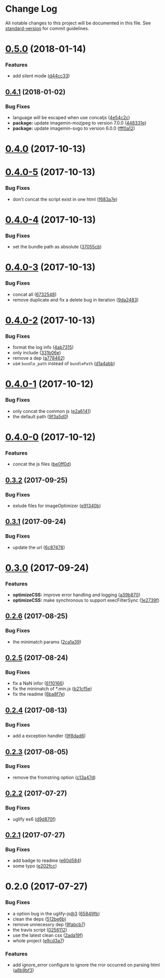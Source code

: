 # Change Log

All notable changes to this project will be documented in this file. See [standard-version](https://github.com/conventional-changelog/standard-version) for commit guidelines.

<a name="0.5.0"></a>
# [0.5.0](https://github.com/chenzhutian/hexo-all-minifier/compare/v0.4.1...v0.5.0) (2018-01-14)


### Features

* add silent mode ([d44cc33](https://github.com/chenzhutian/hexo-all-minifier/commit/d44cc33))



<a name="0.4.1"></a>
## [0.4.1](https://github.com/chenzhutian/hexo-all-minifier/compare/v0.4.0...v0.4.1) (2018-01-02)


### Bug Fixes

* language will be escaped when use concatjs ([4e54c2c](https://github.com/chenzhutian/hexo-all-minifier/commit/4e54c2c))
* **package:** update imagemin-mozjpeg to version 7.0.0 ([448331e](https://github.com/chenzhutian/hexo-all-minifier/commit/448331e))
* **package:** update imagemin-svgo to version 6.0.0 ([fff0a12](https://github.com/chenzhutian/hexo-all-minifier/commit/fff0a12))



<a name="0.4.0"></a>
# [0.4.0](https://github.com/chenzhutian/hexo-all-minifier/compare/v0.4.0-5...v0.4.0) (2017-10-13)



<a name="0.4.0-5"></a>
# [0.4.0-5](https://github.com/chenzhutian/hexo-all-minifier/compare/v0.4.0-4...v0.4.0-5) (2017-10-13)


### Bug Fixes

* don't concat the script exist in one html ([f683a7e](https://github.com/chenzhutian/hexo-all-minifier/commit/f683a7e))



<a name="0.4.0-4"></a>
# [0.4.0-4](https://github.com/chenzhutian/hexo-all-minifier/compare/v0.4.0-3...v0.4.0-4) (2017-10-13)


### Bug Fixes

* set the bundle path as absolute ([37055cb](https://github.com/chenzhutian/hexo-all-minifier/commit/37055cb))



<a name="0.4.0-3"></a>
# [0.4.0-3](https://github.com/chenzhutian/hexo-all-minifier/compare/v0.4.0-2...v0.4.0-3) (2017-10-13)


### Bug Fixes

* concat all ([6732548](https://github.com/chenzhutian/hexo-all-minifier/commit/6732548))
* remove duplicate and fix a delete bug in iteration ([9da2483](https://github.com/chenzhutian/hexo-all-minifier/commit/9da2483))



<a name="0.4.0-2"></a>
# [0.4.0-2](https://github.com/chenzhutian/hexo-all-minifier/compare/v0.4.0-1...v0.4.0-2) (2017-10-13)


### Bug Fixes

* format the log info ([4ab7315](https://github.com/chenzhutian/hexo-all-minifier/commit/4ab7315))
* only include ([331b06e](https://github.com/chenzhutian/hexo-all-minifier/commit/331b06e))
* remove a dep ([a778462](https://github.com/chenzhutian/hexo-all-minifier/commit/a778462))
* use `bundle_path` instead of `bundlePath` ([d1a4abb](https://github.com/chenzhutian/hexo-all-minifier/commit/d1a4abb))



<a name="0.4.0-1"></a>
# [0.4.0-1](https://github.com/chenzhutian/hexo-all-minifier/compare/v0.4.0-0...v0.4.0-1) (2017-10-12)


### Bug Fixes

* only concat the common js ([e2a6141](https://github.com/chenzhutian/hexo-all-minifier/commit/e2a6141))
* the default path ([9f3a5d0](https://github.com/chenzhutian/hexo-all-minifier/commit/9f3a5d0))



<a name="0.4.0-0"></a>
# [0.4.0-0](https://github.com/chenzhutian/hexo-all-minifier/compare/v0.3.2...v0.4.0-0) (2017-10-12)


### Features

* concat the js files ([be0ff0d](https://github.com/chenzhutian/hexo-all-minifier/commit/be0ff0d))



<a name="0.3.2"></a>
## [0.3.2](https://github.com/chenzhutian/hexo-all-minifier/compare/v0.3.1...v0.3.2) (2017-09-25)


### Bug Fixes

* exlude files for imageOptimizer ([e91340b](https://github.com/chenzhutian/hexo-all-minifier/commit/e91340b))



<a name="0.3.1"></a>
## [0.3.1](https://github.com/chenzhutian/hexo-all-minifier/compare/v0.3.0...v0.3.1) (2017-09-24)


### Bug Fixes

* update the url ([6c87478](https://github.com/chenzhutian/hexo-all-minifier/commit/6c87478))



<a name="0.3.0"></a>
# [0.3.0](https://github.com/unhealthy/hexo-all-minifier/compare/v0.2.6...v0.3.0) (2017-09-24)


### Features

* **optimizeCSS:** improve error handling and logging ([a39b870](https://github.com/unhealthy/hexo-all-minifier/commit/a39b870))
* **optimizeCSS:** make synchronous to support execFilterSync ([1e2739f](https://github.com/unhealthy/hexo-all-minifier/commit/1e2739f))



<a name="0.2.6"></a>
## [0.2.6](https://github.com/unhealthy/hexo-all-minifier/compare/v0.2.5...v0.2.6) (2017-08-25)


### Bug Fixes

* the minimatch params ([2ca1a39](https://github.com/unhealthy/hexo-all-minifier/commit/2ca1a39))



<a name="0.2.5"></a>
## [0.2.5](https://github.com/unhealthy/hexo-all-minifier/compare/v0.2.4...v0.2.5) (2017-08-24)


### Bug Fixes

* fix a NaN infor ([6110166](https://github.com/unhealthy/hexo-all-minifier/commit/6110166))
* fix the minimatch of *.min.js ([b21cf5e](https://github.com/unhealthy/hexo-all-minifier/commit/b21cf5e))
* fix the readme ([6ba8f7e](https://github.com/unhealthy/hexo-all-minifier/commit/6ba8f7e))



<a name="0.2.4"></a>
## [0.2.4](https://github.com/unhealthy/hexo-all-minifier/compare/v0.2.3...v0.2.4) (2017-08-13)


### Bug Fixes

* add a exception handler ([9f8dad6](https://github.com/unhealthy/hexo-all-minifier/commit/9f8dad6))



<a name="0.2.3"></a>
## [0.2.3](https://github.com/unhealthy/hexo-all-minifier/compare/v0.2.2...v0.2.3) (2017-08-05)


### Bug Fixes

* remove the fromstring option ([c13a47d](https://github.com/unhealthy/hexo-all-minifier/commit/c13a47d))



<a name="0.2.2"></a>
## [0.2.2](https://github.com/unhealthy/hexo-all-minifier/compare/v0.2.1...v0.2.2) (2017-07-27)


### Bug Fixes

* uglify es6 ([d9d870f](https://github.com/unhealthy/hexo-all-minifier/commit/d9d870f))



<a name="0.2.1"></a>
## [0.2.1](https://github.com/unhealthy/hexo-all-minifier/compare/v0.2.0...v0.2.1) (2017-07-27)


### Bug Fixes

* add badge to readme ([e60d584](https://github.com/unhealthy/hexo-all-minifier/commit/e60d584))
* some typo ([e202fcc](https://github.com/unhealthy/hexo-all-minifier/commit/e202fcc))



<a name="0.2.0"></a>
# 0.2.0 (2017-07-27)


### Bug Fixes

* a option bug in the uglify-js[@3](https://github.com/3) ([65849fb](https://github.com/unhealthy/hexo-all-minifier/commit/65849fb))
* clean the deps ([512be6b](https://github.com/unhealthy/hexo-all-minifier/commit/512be6b))
* remove unnecessry dep ([9fabcb7](https://github.com/unhealthy/hexo-all-minifier/commit/9fabcb7))
* the travis script ([0256112](https://github.com/unhealthy/hexo-all-minifier/commit/0256112))
* use the latest clean css ([2ada19f](https://github.com/unhealthy/hexo-all-minifier/commit/2ada19f))
* whole project ([e9cd3a7](https://github.com/unhealthy/hexo-all-minifier/commit/e9cd3a7))


### Features

* add ignore_error configure to ignore the rror occurred on parsing html ([a8b9bf3](https://github.com/unhealthy/hexo-all-minifier/commit/a8b9bf3))
